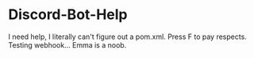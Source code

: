 # Discord-Bot-Help
I need help, I literally can't figure out a pom.xml.
Press F to pay respects.
Testing webhook...
Emma is a noob.
